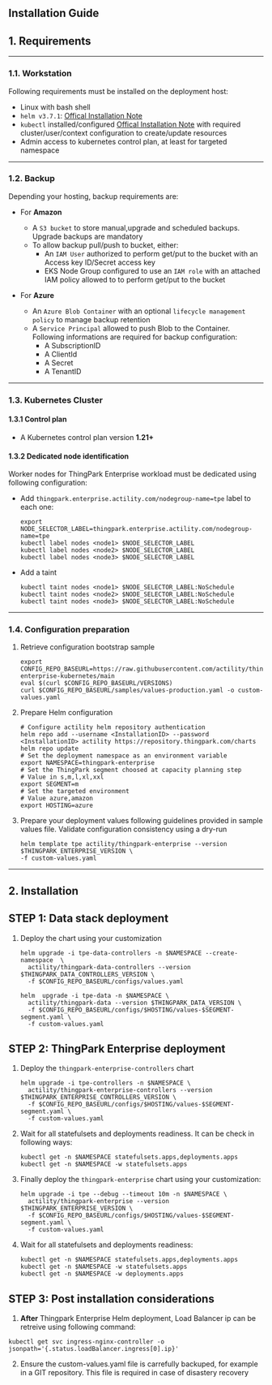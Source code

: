 ## Installation Guide
## 1. Requirements
---
### 1.1. Workstation
Following requirements must be installed on the deployment host:
- Linux with bash shell
- `helm v3.7.1`: [Offical Installation Note](https://helm.sh/docs/intro/install/)
- `kubectl` installed/configured [Offical Installation Note](https://kubernetes.io/docs/tasks/tools/install-kubectl-linux/) with required cluster/user/context configuration to create/update resources
- Admin access to kubernetes control plan, at least for targeted namespace

---
### 1.2. Backup
Depending your hosting, backup requirements are:
- For **Amazon**
  - A `S3 bucket` to store manual,upgrade and scheduled backups. Upgrade backups are mandatory
  - To allow backup pull/push to bucket, either:
    - An `IAM User` authorized to perform get/put to the bucket with an Access key ID/Secret access key
    - EKS Node Group configured to use an `IAM role` with an attached IAM policy allowed to to perform get/put to the bucket

- For **Azure**
  - An `Azure Blob Container` with an optional `lifecycle management policy` to manage backup retention
  - A `Service Principal` allowed to push Blob to the Container. Following informations are required for backup configuration:
    - A SubscriptionID
    - A ClientId
    - A Secret
    - A TenantID

---
### 1.3. Kubernetes Cluster
#### 1.3.1 Control plan
- A Kubernetes control plan version **1.21+**

#### 1.3.2 Dedicated node identification

Worker nodes for ThingPark Enterprise workload must be dedicated using following configuration:
- Add  `thingpark.enterprise.actility.com/nodegroup-name=tpe` label to each one:
  ```shell
  export NODE_SELECTOR_LABEL=thingpark.enterprise.actility.com/nodegroup-name=tpe
  kubectl label nodes <node1> $NODE_SELECTOR_LABEL
  kubectl label nodes <node2> $NODE_SELECTOR_LABEL
  kubectl label nodes <node3> $NODE_SELECTOR_LABEL
  ```
- Add a taint
  ```shell
  kubectl taint nodes <node1> $NODE_SELECTOR_LABEL:NoSchedule
  kubectl taint nodes <node2> $NODE_SELECTOR_LABEL:NoSchedule
  kubectl taint nodes <node3> $NODE_SELECTOR_LABEL:NoSchedule
  ```
---
### 1.4. Configuration preparation
1. Retrieve configuration bootstrap sample
    ```shell 
    export CONFIG_REPO_BASEURL=https://raw.githubusercontent.com/actility/thingpark-enterprise-kubernetes/main
    eval $(curl $CONFIG_REPO_BASEURL/VERSIONS)
    curl $CONFIG_REPO_BASEURL/samples/values-production.yaml -o custom-values.yaml
    ```

2. Prepare Helm configuration 
    ```shell   
    # Configure actility helm repository authentication
    helm repo add --username <InstallationID> --password <InstallationID> actility https://repository.thingpark.com/charts
    helm repo update
    # Set the deployment namespace as an environment variable
    export NAMESPACE=thingpark-enterprise
    # Set the ThingPark segment choosed at capacity planning step
    # Value in s,m,l,xl,xxl
    export SEGMENT=m
    # Set the targeted environment
    # Value azure,amazon
    export HOSTING=azure
    ```
  
3. Prepare your deployment values following guidelines provided in sample values file. Validate configuration consistency using a dry-run
    ```shell 
    helm template tpe actility/thingpark-enterprise --version $THINGPARK_ENTERPRISE_VERSION \
    -f custom-values.yaml
    ```
---
## 2. Installation

## STEP 1: Data stack deployment

1. Deploy the chart using your customization
    ```shell
    helm upgrade -i tpe-data-controllers -n $NAMESPACE --create-namespace  \
      actility/thingpark-data-controllers --version $THINGPARK_DATA_CONTROLLERS_VERSION \
      -f $CONFIG_REPO_BASEURL/configs/values.yaml

    helm  upgrade -i tpe-data -n $NAMESPACE \
      actility/thingpark-data --version $THINGPARK_DATA_VERSION \
      -f $CONFIG_REPO_BASEURL/configs/$HOSTING/values-$SEGMENT-segment.yaml \
      -f custom-values.yaml
    ```
## STEP 2: ThingPark Enterprise deployment
1. Deploy the `thingpark-enterprise-controllers` chart
    ```shell
    helm upgrade -i tpe-controllers -n $NAMESPACE \
      actility/thingpark-enterprise-controllers --version $THINGPARK_ENTERPRISE_CONTROLLERS_VERSION \
      -f $CONFIG_REPO_BASEURL/configs/$HOSTING/values-$SEGMENT-segment.yaml \
      -f custom-values.yaml
    ```
2. Wait for all statefulsets and deployments readiness. It can be check in following ways:

    ```shell
    kubectl get -n $NAMESPACE statefulsets.apps,deployments.apps
    kubectl get -n $NAMESPACE -w statefulsets.apps
    ```

3. Finally deploy the `thingpark-enterprise` chart using your customization:
    ```shell
    helm upgrade -i tpe --debug --timeout 10m -n $NAMESPACE \
      actility/thingpark-enterprise --version $THINGPARK_ENTERPRISE_VERSION \
      -f $CONFIG_REPO_BASEURL/configs/$HOSTING/values-$SEGMENT-segment.yaml \
      -f custom-values.yaml
    ```
2. Wait for all statefulsets and deployments readiness:

    ```shell
    kubectl get -n $NAMESPACE statefulsets.apps,deployments.apps
    kubectl get -n $NAMESPACE -w statefulsets.apps
    kubectl get -n $NAMESPACE -w deployments.apps
    ```

## STEP 3: Post installation considerations

1. **After** Thingpark Enterprise Helm deployment, Load Balancer ip can be retreive using following command:
```shell
kubectl get svc ingress-nginx-controller -o jsonpath='{.status.loadBalancer.ingress[0].ip}'
```
2. Ensure the custom-values.yaml file is carrefully backuped, for example in a GIT repository. This file is required in case of disastery recovery
